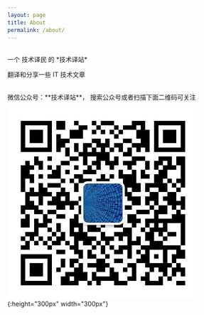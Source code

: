 ```yaml
---
layout: page
title: About
permalink: /about/
---
```

<!-- 
This is the base Jekyll theme. You can find out more info about customizing your Jekyll theme, as well as basic Jekyll usage documentation at [jekyllrb.com](https://jekyllrb.com/)

You can find the source code for Minima at GitHub:
[jekyll][jekyll-organization] /
[minima](https://github.com/jekyll/minima)

You can find the source code for Jekyll at GitHub:
[jekyll][jekyll-organization] /
[jekyll](https://github.com/jekyll/jekyll)


[jekyll-organization]: https://github.com/jekyll
-->
<br />
一个 技术译民 的 *技术译站*
<br />

翻译和分享一些 IT 技术文章

<br />
微信公众号：**技术译站**， 搜索公众号或者扫描下面二维码可关注

![微信公众号：技术译站](/assets/images/weixin.jpg){:height="300px" width="300px"}
